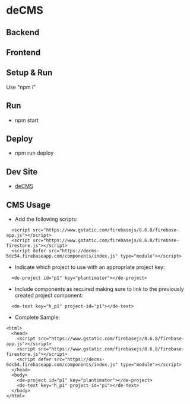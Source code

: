 # deCMS

## Backend

## Frontend

## Setup & Run
Use "npm i" 
## Run
- npm start
## Deploy
- npm run deploy
## Dev Site
- [deCMS](https://decms-6dc54.firebaseapp.com/)

## CMS Usage
- Add the following scripts:
```
  <script src="https://www.gstatic.com/firebasejs/8.6.8/firebase-app.js"></script>
  <script src="https://www.gstatic.com/firebasejs/8.6.8/firebase-firestore.js"></script>
  <script defer src="https://decms-6dc54.firebaseapp.com/components/index.js" type="module"></script>
```
- Indicate which project to use with an appropriate project key:
```
  <de-project id="p1" key="plantimator"></de-project>
```
- Include components as required making sure to link to the previously created project component:
```
  <de-text key="h_p1" project-id="p1"></de-text>
```
- Complete Sample:
```
<html>
  <head>
    <script src="https://www.gstatic.com/firebasejs/8.6.8/firebase-app.js"></script>
    <script src="https://www.gstatic.com/firebasejs/8.6.8/firebase-firestore.js"></script>
    <script defer src="https://decms-6dc54.firebaseapp.com/components/index.js" type="module"></script>
  </head>
  <body>
    <de-project id="p1" key="plantimator"></de-project>
    <de-text key="h_p1" project-id="p1"></de-text>
  </body>
</html>
```